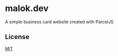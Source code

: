 # malok.dev

A simple business card website created with ParcelJS

## License
[MIT](https://choosealicense.com/licenses/mit/)